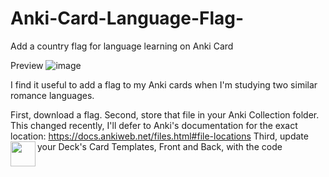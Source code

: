 # Anki-Card-Language-Flag-
Add a country flag for language learning on Anki Card

Preview
![image](https://user-images.githubusercontent.com/70305544/219990126-2ab5e62c-2962-49da-9051-13d6f84b35a1.png)


I find it useful to add a flag to my Anki cards when I'm studying two similar romance languages. 

First, download a flag.
Second, store that file in your Anki Collection folder. This changed recently, I'll defer to Anki's documentation for the exact location: 
https://docs.ankiweb.net/files.html#file-locations
Third, update your Deck's Card Templates, Front and Back, with the code <img src = "INSERT FILE NAME" width=40 align=left>
